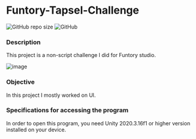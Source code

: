 # Funtory-Tapsel-Challenge

![GitHub repo size](https://img.shields.io/github/repo-size/WW164/Funtory-Tapsel-Challenge)
![GitHub](https://img.shields.io/github/license/WW164/Funtory-Tapsel-Challenge)

### Description
This project is a non-script challenge I did for Funtory studio.

![image](https://user-images.githubusercontent.com/56814825/198242899-898291f4-14e8-40fc-89e4-f7290eaf3ca3.png)


### Objective
In this project I mostly worked on UI.

### Specifications for accessing the program
In order to open this program, you need Unity 2020.3.16f1 or higher version installed on your device.
